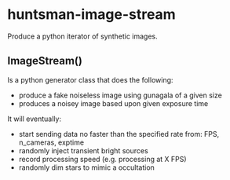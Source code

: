 # huntsman-image-stream
Produce a python iterator of synthetic images.


## ImageStream()

Is a python generator class that does the following:

 - produce a fake noiseless image using gunagala of a given size
 - produces a noisey image based upon given exposure time

It will eventually:

 - start sending data no faster than the specified rate from: FPS, n_cameras, exptime
 - randomly inject transient bright sources
 - record processing speed (e.g. processing at X FPS)
 - randomly dim stars to mimic a occultation

 
